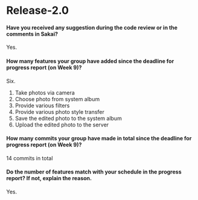 # Release-2.0

#### Have you received any suggestion during the code review or in the comments in Sakai?

Yes.

#### How many features your group have added since the deadline for progress report (on Week 9)? 

Six.

1. Take photos via camera
2. Choose photo from system album
3. Provide various filters
4. Provide various photo style transfer
5. Save the edited photo to the system album
6. Upload the edited photo to the server

#### How many commits your group have made in total since the deadline for progress report (on Week 9)?

14  commits in total

#### Do the number of features match with your schedule in the progress report? If not, explain the reason. 

Yes.



